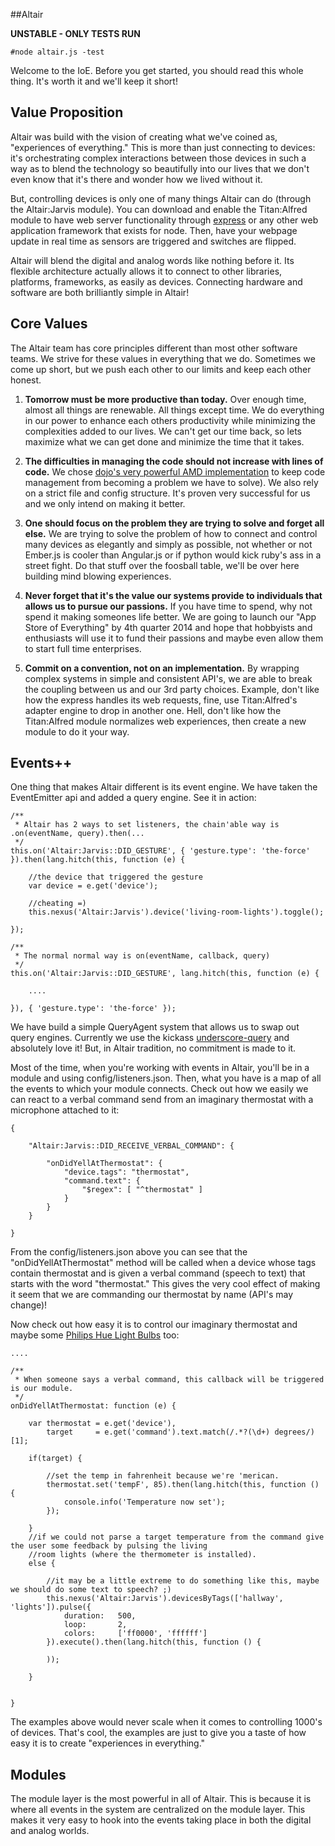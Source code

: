 ##Altair

**UNSTABLE - ONLY TESTS RUN**

    #node altair.js -test

Welcome to the IoE. Before you get started, you should read this whole thing. It's worth it and we'll keep it short!

Value Proposition
---

Altair was build with the vision of creating what we've coined as, "experiences of everything." This is more than just
connecting to devices: it's orchestrating complex interactions between those devices in such a way as to blend the technology
so beautifully into our lives that we don't even know that it's there and wonder how we lived without it.

But, controlling devices is only one of many things Altair can do (through the Altair:Jarvis module). You can download and
enable the Titan:Alfred module to have web server functionality through [express](http://expressjs.com/) or any other
web application framework that exists for node. Then, have your webpage update in real time as sensors are triggered and
switches are flipped.

Altair will blend the digital and analog words like nothing before it. Its flexible architecture actually allows it to
connect to other libraries, platforms, frameworks, as easily as devices. Connecting hardware and software are both
brilliantly simple in Altair!

Core Values
---

The Altair team has core principles different than most other software teams. We strive for these values in everything that
we do. Sometimes we come up short, but we push each other to our limits and keep each other honest.

1. **Tomorrow must be more productive than today.** Over enough time, almost all things are renewable. All things except time.
We do everything in our power to enhance each others productivity while minimizing the complexities added to our lives. We
can't get our time back, so lets maximize what we can get done and minimize the time that it takes.

1. **The difficulties in managing the code should not increase with lines of code.** We chose
[dojo's very powerful AMD implementation](http://dojotoolkit.org/documentation/tutorials/1.9/modules/) to
keep code management from becoming a problem we have to solve). We also rely on a strict file and config structure.
It's proven very successful for us and we only intend on making it better.

1. **One should focus on the problem they are trying to solve and forget all else.** We are trying to solve the problem
of how to connect and control many devices as elegantly and simply as possible, not whether or not Ember.js is cooler
than Angular.js or if python would kick ruby's ass in a street fight. Do that stuff over the foosball table, we'll be over
here building mind blowing experiences.

1. **Never forget that it's the value our systems provide to individuals that allows us to pursue our passions.** If you
have time to spend, why not spend it making someones life better. We are going to launch our "App Store of Everything"
by 4th quarter 2014 and hope that hobbyists and enthusiasts will use it to fund their passions and maybe even allow them
to start full time enterprises.

1. **Commit on a convention, not on an implementation.** By wrapping complex systems in simple and consistent API's, we
are able to break the coupling between us and our 3rd party choices. Example, don't like how the express handles its web
requests, fine, use Titan:Alfred's adapter engine to drop in another one. Hell, don't like how the Titan:Alfred module
normalizes web experiences, then create a new module to do it your way.

Events++
---

One thing that makes Altair different is its event engine. We have taken the EventEmitter api and added a query engine.
See it in action:

    /**
     * Altair has 2 ways to set listeners, the chain'able way is .on(eventName, query).then(...
     */
    this.on('Altair:Jarvis::DID_GESTURE', { 'gesture.type': 'the-force' }).then(lang.hitch(this, function (e) {

        //the device that triggered the gesture
        var device = e.get('device');

        //cheating =)
        this.nexus('Altair:Jarvis').device('living-room-lights').toggle();

    });

    /**
     * The normal normal way is on(eventName, callback, query)
     */
    this.on('Altair:Jarvis::DID_GESTURE', lang.hitch(this, function (e) {

        ....

    }), { 'gesture.type': 'the-force' });

We have build a simple QueryAgent system that allows us to swap out query engines. Currently we use the kickass
[underscore-query](https://github.com/davidgtonge/underscore-query) and absolutely love it! But, in Altair tradition,
no commitment is made to it.

Most of the time, when you're working with events in Altair, you'll be in a module and using config/listeners.json.
Then, what you have is a map of all the events to which your module connects. Check out how we easily we can react to a
verbal command send from an imaginary thermostat with a microphone attached to it:

    {

        "Altair:Jarvis::DID_RECEIVE_VERBAL_COMMAND": {

            "onDidYellAtThermostat": {
                "device.tags": "thermostat",
                "command.text": {
                    "$regex": [ "^thermostat" ]
                }
            }
        }

    }

From the config/listeners.json above you can see that the "onDidYellAtThermostat" method will be called when a device whose
tags contain thermostat and is given a verbal command (speech to text) that starts with the word "thermostat." This gives the very cool effect of making
it seem that we are commanding our thermostat by name (API's may change)!

Now check out how easy it is to control our imaginary thermostat and maybe some [Philips Hue Light Bulbs](http://www.meethue.com) too:

    ....

    /**
     * When someone says a verbal command, this callback will be triggered is our module.
     */
    onDidYellAtThermostat: function (e) {

        var thermostat = e.get('device'),
            target     = e.get('command').text.match(/.*?(\d+) degrees/)[1];

        if(target) {

            //set the temp in fahrenheit because we're 'merican.
            thermostat.set('tempF', 85).then(lang.hitch(this, function () {
                console.info('Temperature now set');
            });

        }
        //if we could not parse a target temperature from the command give the user some feedback by pulsing the living
        //room lights (where the thermometer is installed).
        else {

            //it may be a little extreme to do something like this, maybe we should do some text to speech? ;)
            this.nexus('Altair:Jarvis').devicesByTags(['hallway', 'lights']).pulse({
                duration:   500,
                loop:       2,
                colors:     ['ff0000', 'ffffff']
            }).execute().then(lang.hitch(this, function () {

            ));

        }


    }

The examples above would never scale when it comes to controlling 1000's of devices. That's cool, the examples are just
to give you a taste of how easy it is to create "experiences in everything."

Modules
---
The module layer is the most powerful in all of Altair. This is because it is where all events in the system are centralized
on the module layer. This makes it very easy to hook into the events taking place in both the digital and analog worlds.
